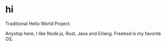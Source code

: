 # hi
Traditional Hello World Project.

Anystop here, I like Node.js, Rust, Java and Erlang.
Freebsd is my favorite OS.
